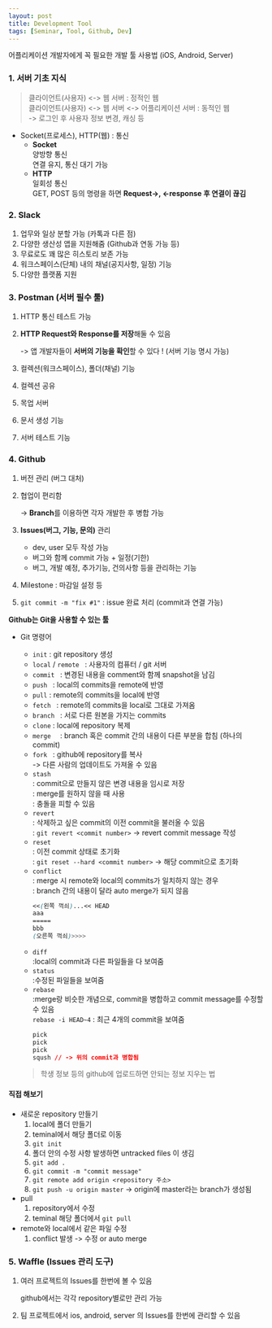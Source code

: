 ```yaml
---
layout: post
title: Development Tool
tags: [Seminar, Tool, Github, Dev]
---
```


어플리케이션 개발자에게 꼭 필요한 개발 툴 사용법 (iOS, Android, Server)

### 1. 서버 기초 지식  
> 클라이언트(사용자) <-> 웹 서버 : 정적인 웹  
> 클라이언트(사용자) <-> 웹 서버 <-> 어플리케이션 서버 : 동적인 웹   
> -> 로그인 후 사용자 정보 변경, 캐싱 등  

* Socket(프로세스), HTTP(웹) : 통신  
  * **Socket**  
    양방향 통신  
    연결 유지, 통신 대기 가능  
  * **HTTP**  
    일회성 통신  
    GET, POST 등의 명령을 하면 **Request->, <-response 후 연결이 끊김**  

### 2. Slack  
1. 업무와 일상 분할 가능 (카톡과 다른 점)  
2. 다양한 생산성 앱을 지원해줌 (Github과 연동 가능 등)  
3. 무료로도 꽤 많은 히스토리 보존 가능  
4. 워크스페이스(단체) 내의 채널(공지사항, 일정) 기능  
5. 다양한 플랫폼 지원    


### 3. Postman (서버 필수 툴)  
1. HTTP 통신 테스트 가능  

2. **HTTP Request와 Response를 저장**해둘 수 있음      

   -> 앱 개발자들이 **서버의 기능을 확인**할 수 있다 ! (서버 기능 명시 가능)    

3. 컬렉션(워크스페이스), 폴더(채널) 기능  

4. 컬렉션 공유  

5. 목업 서버  

6. 문서 생성 기능  

7. 서버 테스트 기능  


### 4. Github  
1. 버전 관리 (버그 대처)  

2. 협업이 편리함  

   -> **Branch**를 이용하면 각자 개발한 후 병합 가능  

3. **Issues(버그, 기능, 문의)** 관리  

   * dev, user 모두 작성 가능  
   * 버그와 함께 commit 가능 + 일정(기한)  
   * 버그, 개발 예정, 추가기능, 건의사항 등을 관리하는 기능  

4. Milestone : 마감일 설정 등  

5. ```git commit -m "fix #1"``` : issue 완료 처리 (commit과 연결 가능)

**Github는 Git을 사용할 수 있는 툴**  

* Git 명령어  

   * ```init``` : git repository 생성    
   * ```local``` / ```remote ``` : 사용자의 컴퓨터 / git 서버  
   * ```commit ``` : 변경된 내용을 comment와 함께 snapshot을 남김  
   * ```push ``` : local의 commits을 remote에 반영  
   * ```pull``` : remote의 commits을 local에 반영  
   * ```fetch ``` : remote의 commits을 local로 그대로 가져옴  
   * ```branch ``` : 서로 다른 원본을 가지는 commits  
   * ```clone```  : local에 repository 복제  
   * ```merge  ``` : branch 혹은 commit 간의 내용이 다른 부분을 합침 (하나의 commit)  
   * ```fork ``` : github에 repository를 복사  
     -> 다른 사람의 업데이트도 가져올 수 있음  
   * ```stash ```  
     : commit으로 만들지 않은 변경 내용을 임시로 저장  
     : merge를 원하지 않을 때 사용  
     : 충돌을 피할 수 있음  
   * ```revert```  
     : 삭제하고 싶은 commit의 이전 commit을 불러올 수 있음  
     : ```git revert <commit number>``` -> revert commit message 작성  
   * ```reset```  
     : 이전 commit 상태로 초기화  
     : ```git reset --hard <commit number>``` -> 해당 commit으로 초기화  
   * ```conflict```  
     : merge 시 remote와 local의 commits가 일치하지 않는 경우  
     : branch 간의 내용이 달라 auto merge가 되지 않음    
     ```css
     <<(왼쪽 꺽쇠)...<< HEAD
     aaa 
     =====
     bbb
     (오른쪽 꺽쇠)>>>>
     ```
   * ```diff ```      
     :local의 commit과 다른 파일들을 다 보여줌  
   * ```status ```   
     :수정된 파일들을 보여줌   
   * ```rebase ```   
     :merge랑 비슷한 개념으로, commit을 병합하고 commit message를 수정할 수 있음   
     ```rebase -i HEAD~4``` : 최근 4개의 commit을 보여줌     
     ```css
     pick
     pick
     pick
     sqush // -> 위의 commit과 병합됨
     ```
     

   > 학생 정보 등의 github에 업로드하면 안되는 정보 지우는 법      

#### 직접 해보기  
* 새로운 repository 만들기   
  1. local에 폴더 만들기
  2. teminal에서 해당 폴더로 이동
  3.  ```git init```
  4. 폴더 안의 수정 사항 발생하면 untracked files 이 생김
  5. ```git add .```
  6. ```git commit -m "commit message"```
  7. ```git remote add origin <repository 주소>```
  8. ```git push -u origin master``` -> origin에 master라는 branch가 생성됨
* pull
  1. repository에서 수정
  2. teminal 해당 폴더에서 ```git pull```
* remote와 local에서 같은 파일 수정
  1. conflict 발생 -> 수정 or auto merge

### 5. Waffle (Issues 관리 도구)

1. 여러 프로젝트의 Issues를 한번에 볼 수 있음     

   github에서는 각각 repository별로만 관리 가능     

2. 팀 프로젝트에서 ios, android, server 의 Issues를 한번에 관리할 수 있음    